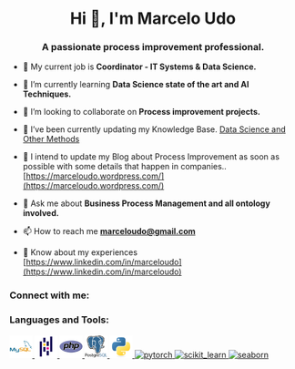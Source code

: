 <h1 align="center">Hi 👋, I'm Marcelo Udo</h1>
<h3 align="center">A passionate process improvement professional.</h3>

- 🔭 My current job is **Coordinator - IT Systems & Data Science.**

- 🌱 I’m currently learning **Data Science state of the art and AI Techniques.**

- 👯 I’m looking to collaborate on **Process improvement projects.**

- 🤝 I’ve been currently updating my Knowledge Base. [Data Science and Other Methods](https://github.com/marceloudo)

- 📝 I intend to update my Blog about Process Improvement as soon as possible with some details that happen in companies.. [https://marceloudo.wordpress.com/](https://marceloudo.wordpress.com/)

- 💬 Ask me about **Business Process Management and all ontology involved.**

- 📫 How to reach me **marceloudo@gmail.com**

- 📄 Know about my experiences [https://www.linkedin.com/in/marceloudo](https://www.linkedin.com/in/marceloudo)

<h3 align="left">Connect with me:</h3>
<p align="left">
</p>

<h3 align="left">Languages and Tools:</h3>
<p align="left"> <a href="https://www.mysql.com/" target="_blank" rel="noreferrer"> <img src="https://raw.githubusercontent.com/devicons/devicon/master/icons/mysql/mysql-original-wordmark.svg" alt="mysql" width="40" height="40"/> </a> <a href="https://pandas.pydata.org/" target="_blank" rel="noreferrer"> <img src="https://raw.githubusercontent.com/devicons/devicon/2ae2a900d2f041da66e950e4d48052658d850630/icons/pandas/pandas-original.svg" alt="pandas" width="40" height="40"/> </a> <a href="https://www.php.net" target="_blank" rel="noreferrer"> <img src="https://raw.githubusercontent.com/devicons/devicon/master/icons/php/php-original.svg" alt="php" width="40" height="40"/> </a> <a href="https://www.postgresql.org" target="_blank" rel="noreferrer"> <img src="https://raw.githubusercontent.com/devicons/devicon/master/icons/postgresql/postgresql-original-wordmark.svg" alt="postgresql" width="40" height="40"/> </a> <a href="https://www.python.org" target="_blank" rel="noreferrer"> <img src="https://raw.githubusercontent.com/devicons/devicon/master/icons/python/python-original.svg" alt="python" width="40" height="40"/> </a> <a href="https://pytorch.org/" target="_blank" rel="noreferrer"> <img src="https://www.vectorlogo.zone/logos/pytorch/pytorch-icon.svg" alt="pytorch" width="40" height="40"/> </a> <a href="https://scikit-learn.org/" target="_blank" rel="noreferrer"> <img src="https://upload.wikimedia.org/wikipedia/commons/0/05/Scikit_learn_logo_small.svg" alt="scikit_learn" width="40" height="40"/> </a> <a href="https://seaborn.pydata.org/" target="_blank" rel="noreferrer"> <img src="https://seaborn.pydata.org/_images/logo-mark-lightbg.svg" alt="seaborn" width="40" height="40"/> </a> </p>

